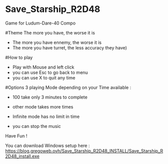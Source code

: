 # Save_Starship_R2D48
Game for Ludum-Dare-40 Compo 

#Theme
The more you have, the worse it is
- The more you have ennemy, the worse it is
- The more you have turret, the less accuracy they have)


#How to play
- Play with Mouse and left click
- you can use Esc to go back to menu
- you can use X to quit any time

#Options
3 playing Mode depending on your Time available :
- 100 take only 3 minutes to complete
- other mode takes more times
- Infinite mode has no limit in time

- you can stop the music

Have Fun !

You can download Windows setup here :
https://blog.gregoweb.ovh/Save_Starship_R2D48_INSTALL/Save_Starship_R2D48_install.exe
